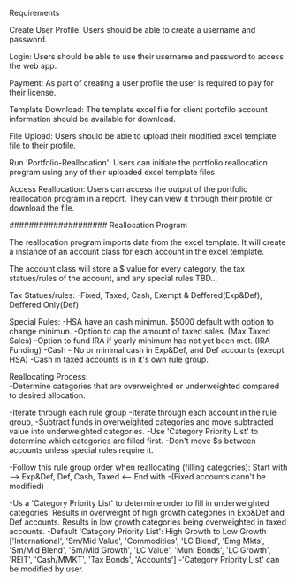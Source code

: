 Requirements


Create User Profile: Users should be able to create a username and password. 

Login: Users should be able to use their username and password to access the web app.

Payment: As part of creating a user profile the user is required to pay for their license.

Template Download: The template excel file for client portofilo account information should be available for download.

File Upload: Users should be able to upload their modified excel template file to their profile. 

Run 'Portfolio-Reallocation': Users can initiate the portfolio reallocation program using any of their uploaded excel template 
  files.

Access Reallocation: Users can access the output of the portfolio reallocation program in a report. 
  They can view it through their profile or download the file.
  

####################
Reallocation Program

The reallocation program imports data from the excel template. It will create a instance of an account class for each account in
  the excel template. 
  
The account class will store a $ value for every category, the tax statues/rules of the account, and any special rules TBD...

Tax Statues/rules:
  -Fixed, Taxed, Cash, Exempt & Deffered(Exp&Def), Deffered Only(Def)

Special Rules: 
  -HSA have an cash minimun. $5000 default with option to change minimun.
  -Option to cap the amount of taxed sales. (Max Taxed Sales)
  -Option to fund IRA if yearly minimum has not yet been met. (IRA Funding)
  -Cash - No or minimal cash in Exp&Def, and Def accounts (execpt HSA)
  -Cash in taxed accounts is in it's own rule group.
  
Reallocating Process:  
  -Determine categories that are overweighted or underweighted compared to desired allocation.
  
  -Iterate through each rule group
    -Iterate through each account in the rule group, 
      -Subtract funds in overweighted categories and move subtracted value into underweighted categories. 
       -Use 'Category Priority List' to determine which categories are filled first.
  -Don't move $s between accounts unless special rules require it. 
  
  -Follow this rule group order when reallocating (filling categories): Start with --> Exp&Def, Def, Cash, Taxed <-- End with
  -(Fixed accounts cann't be modified)
  
  -Us a 'Category Priority List' to determine order to fill in underweighted categories. 
      Results in overweight of high growth categories in Exp&Def and Def accounts. 
      Results in low growth categories being overweighted in taxed accounts. 
  -Default 'Category Priority List': High Growth to Low Growth
    ['International', 'Sm/Mid Value', 'Commodities', 'LC Blend', 'Emg Mkts', 'Sm/Mid Blend', 'Sm/Mid Growth', 'LC Value', 
    'Muni Bonds', 'LC Growth', 'REIT', 'Cash/MMKT', 'Tax Bonds', 'Accounts']
  -'Category Priority List' can be modified by user.
  

  
  
  
  
  
  
